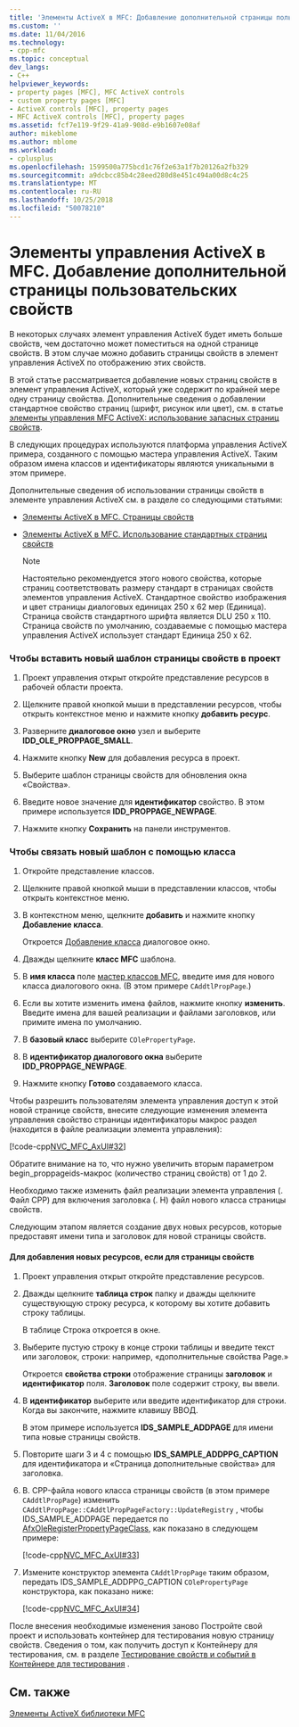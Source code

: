 ```yaml
---
title: 'Элементы ActiveX в MFC: Добавление дополнительной страницы пользовательских свойств | Документация Майкрософт'
ms.custom: ''
ms.date: 11/04/2016
ms.technology:
- cpp-mfc
ms.topic: conceptual
dev_langs:
- C++
helpviewer_keywords:
- property pages [MFC], MFC ActiveX controls
- custom property pages [MFC]
- ActiveX controls [MFC], property pages
- MFC ActiveX controls [MFC], property pages
ms.assetid: fcf7e119-9f29-41a9-908d-e9b1607e08af
author: mikeblome
ms.author: mblome
ms.workload:
- cplusplus
ms.openlocfilehash: 1599500a775bcd1c76f2e63a1f7b20126a2fb329
ms.sourcegitcommit: a9dcbcc85b4c28eed280d8e451c494a00d8c4c25
ms.translationtype: MT
ms.contentlocale: ru-RU
ms.lasthandoff: 10/25/2018
ms.locfileid: "50078210"
---
```

# <a name="mfc-activex-controls-adding-another-custom-property-page"></a>Элементы управления ActiveX в MFC. Добавление дополнительной страницы пользовательских свойств

В некоторых случаях элемент управления ActiveX будет иметь больше свойств, чем достаточно может поместиться на одной странице свойств. В этом случае можно добавить страницы свойств в элемент управления ActiveX по отображению этих свойств.

В этой статье рассматривается добавление новых страниц свойств в элемент управления ActiveX, который уже содержит по крайней мере одну страницу свойства. Дополнительные сведения о добавлении стандартное свойство страниц (шрифт, рисунок или цвет), см. в статье [элементы управления MFC ActiveX: использование запасных страниц свойств](../mfc/mfc-activex-controls-using-stock-property-pages.md).

В следующих процедурах используются платформа управления ActiveX примера, созданного с помощью мастера управления ActiveX. Таким образом имена классов и идентификаторы являются уникальными в этом примере.

Дополнительные сведения об использовании страницы свойств в элементе управления ActiveX см. в разделе со следующими статьями:

- [Элементы ActiveX в MFC. Страницы свойств](../mfc/mfc-activex-controls-property-pages.md)

- [Элементы ActiveX в MFC. Использование стандартных страниц свойств](../mfc/mfc-activex-controls-using-stock-property-pages.md)

    > [!NOTE]
    >  Настоятельно рекомендуется этого нового свойства, которые страниц соответствовать размеру стандарт в страницах свойств элементов управления ActiveX. Стандартное свойство изображения и цвет страницы диалоговых единицах 250 x 62 мер (Единица). Страница свойств стандартного шрифта является DLU 250 x 110. Страница свойств по умолчанию, создаваемые с помощью мастера управления ActiveX использует стандарт Единица 250 x 62.

### <a name="to-insert-a-new-property-page-template-into-your-project"></a>Чтобы вставить новый шаблон страницы свойств в проект

1. Проект управления открыт откройте представление ресурсов в рабочей области проекта.

1. Щелкните правой кнопкой мыши в представлении ресурсов, чтобы открыть контекстное меню и нажмите кнопку **добавить ресурс**.

1. Разверните **диалоговое окно** узел и выберите **IDD_OLE_PROPPAGE_SMALL**.

1. Нажмите кнопку **New** для добавления ресурса в проект.

1. Выберите шаблон страницы свойств для обновления окна «Свойства».

1. Введите новое значение для **идентификатор** свойство. В этом примере используется **IDD_PROPPAGE_NEWPAGE**.

1. Нажмите кнопку **Сохранить** на панели инструментов.

### <a name="to-associate-the-new-template-with-a-class"></a>Чтобы связать новый шаблон с помощью класса

1. Откройте представление классов.

1. Щелкните правой кнопкой мыши в представлении классов, чтобы открыть контекстное меню.

1. В контекстном меню, щелкните **добавить** и нажмите кнопку **Добавление класса**.

   Откроется [Добавление класса](../ide/add-class-dialog-box.md) диалоговое окно.

1. Дважды щелкните **класс MFC** шаблона.

1. В **имя класса** поле [мастер классов MFC](../mfc/reference/mfc-add-class-wizard.md), введите имя для нового класса диалогового окна. (В этом примере `CAddtlPropPage`.)

1. Если вы хотите изменить имена файлов, нажмите кнопку **изменить**. Введите имена для вашей реализации и файлами заголовков, или примите имена по умолчанию.

1. В **базовый класс** выберите `COlePropertyPage`.

1. В **идентификатор диалогового окна** выберите **IDD_PROPPAGE_NEWPAGE**.

9. Нажмите кнопку **Готово** создаваемого класса.

Чтобы разрешить пользователям элемента управления доступ к этой новой странице свойств, внесите следующие изменения элемента управления свойство страницы идентификаторы макрос раздел (находится в файле реализации элемента управления):

[!code-cpp[NVC_MFC_AxUI#32](../mfc/codesnippet/cpp/mfc-activex-controls-adding-another-custom-property-page_1.cpp)]

Обратите внимание на то, что нужно увеличить вторым параметром begin_proppageids-макрос (количество страниц свойств) от 1 до 2.

Необходимо также изменить файл реализации элемента управления (. Файл CPP) для включения заголовка (. H) файл нового класса страницы свойств.

Следующим этапом является создание двух новых ресурсов, которые предоставят имени типа и заголовок для новой страницы свойств.

#### <a name="to-add-new-string-resources-to-a-property-page"></a>Для добавления новых ресурсов, если для страницы свойств

1. Проект управления открыт откройте представление ресурсов.

1. Дважды щелкните **таблица строк** папку и дважды щелкните существующую строку ресурса, к которому вы хотите добавить строку таблицы.

   В таблице Строка откроется в окне.

1. Выберите пустую строку в конце строки таблицы и введите текст или заголовок, строки: например, «дополнительные свойства Page.»

   Откроется **свойства строки** отображение страницы **заголовок** и **идентификатор** поля. **Заголовок** поле содержит строку, вы ввели.

1. В **идентификатор** выберите или введите идентификатор для строки. Когда вы закончите, нажмите клавишу ВВОД.

   В этом примере используется **IDS_SAMPLE_ADDPAGE** для имени типа новые страницы свойств.

1. Повторите шаги 3 и 4 с помощью **IDS_SAMPLE_ADDPPG_CAPTION** для идентификатора и «Страница дополнительные свойства» для заголовка.

1. В. CPP-файла нового класса страницы свойств (в этом примере `CAddtlPropPage`) изменить `CAddtlPropPage::CAddtlPropPageFactory::UpdateRegistry` , чтобы IDS_SAMPLE_ADDPAGE передается по [AfxOleRegisterPropertyPageClass](../mfc/reference/registering-ole-controls.md#afxoleregisterpropertypageclass), как показано в следующем примере:

   [!code-cpp[NVC_MFC_AxUI#33](../mfc/codesnippet/cpp/mfc-activex-controls-adding-another-custom-property-page_2.cpp)]

1. Измените конструктор элемента `CAddtlPropPage` таким образом, передать IDS_SAMPLE_ADDPPG_CAPTION `COlePropertyPage` конструктора, как показано ниже:

   [!code-cpp[NVC_MFC_AxUI#34](../mfc/codesnippet/cpp/mfc-activex-controls-adding-another-custom-property-page_3.cpp)]

После внесения необходимые изменения заново Постройте свой проект и использовать контейнер для тестирования новую страницу свойств. Сведения о том, как получить доступ к Контейнеру для тестирования, см. в разделе [Тестирование свойств и событий в Контейнере для тестирования](../mfc/testing-properties-and-events-with-test-container.md) .

## <a name="see-also"></a>См. также

[Элементы ActiveX библиотеки MFC](../mfc/mfc-activex-controls.md)

